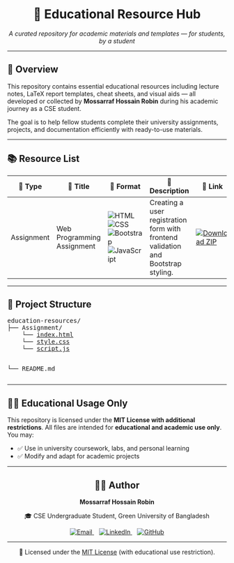 <div align="center">
  <h1>📘 Educational Resource Hub</h1>
  <p><em>A curated repository for academic materials and templates — for students, by a student</em></p>
</div>

<hr />

<div>
  <h2>📌 Overview</h2>
  <p>
    This repository contains essential educational resources including lecture notes, LaTeX report templates, cheat sheets, and visual aids — all developed or collected by <strong>Mossarraf Hossain Robin</strong> during his academic journey as a CSE student.
  </p>
  <p>
    The goal is to help fellow students complete their university assignments, projects, and documentation efficiently with ready-to-use materials.
  </p>
</div>

<hr />

<div>
  <h2>📚 Resource List</h2>

 <div>
<table>
  <thead>
    <tr>
      <th>📁 Type</th>
      <th>📌 Title</th>
      <th>📄 Format</th>
      <th>📝 Description</th>
      <th>🔗 Link</th>
    </tr>
  </thead>
  <tbody>
    <tr>
      <td> Assignment</td>
      <td>Web Programming Assignment</td>
      <td>
        <img src="https://img.shields.io/badge/HTML-e34c26?style=flat-square&logo=html5&logoColor=white" alt="HTML" />
        <img src="https://img.shields.io/badge/CSS-264de4?style=flat-square&logo=css3&logoColor=white" alt="CSS" />
        <img src="https://img.shields.io/badge/Bootstrap-7952b3?style=flat-square&logo=bootstrap&logoColor=white" alt="Bootstrap" />
        <img src="https://img.shields.io/badge/JavaScript-f7df1e?style=flat-square&logo=javascript&logoColor=black" alt="JavaScript" />
      </td>
      <td>Creating a user registration form with frontend validation and Bootstrap styling.</td>
      <td>
        <a href="./Assignment/" target="_blank" rel="noopener noreferrer">
          <img src="https://img.shields.io/badge/Download-ZIP-0a66c2?style=flat-square&logo=archive&logoColor=white" alt="Download ZIP" />
        </a>
      </td>
    </tr>
  </tbody>
</table>


</div>

<hr />



<div>
  <h2>📁 Project Structure</h2>
  <pre>
education-resources/
├── Assignment/
    └── <a href="./Assignment/index.html">index.html</a>
    └── <a href="./Assignment/style.css">style.css</a>
    └── <a href="./Assignment/script.js">script.js</a>

└── README.md
  </pre>
</div>

<hr />
<div>
  <h2>🧑‍🏫 Educational Usage Only</h2>
  <p>
    This repository is licensed under the <strong>MIT License with additional restrictions</strong>.
    All files are intended for <strong>educational and academic use only</strong>. You may:
  </p>
  <ul>
    <li>✅ Use in university coursework, labs, and personal learning</li>
    <li>✅ Modify and adapt for academic projects</li>
  </ul>
</div>

<hr />
<div align="center">
  <h2>👨‍💻 Author</h2>
  <p><strong>Mossarraf Hossain Robin</strong></p>
  <p>🎓 CSE Undergraduate Student, Green University of Bangladesh</p>
  <p>
    <a href="mailto:mossarrafhossainrobin@gmail.com" target="_blank" rel="noopener">
      <img src="https://img.shields.io/badge/Email-D14836?style=flat-square&logo=gmail&logoColor=white" alt="Email" />
    </a>
    &nbsp;&nbsp;
    <a href="https://linkedin.com/in/mossarrafhossainrobin" target="_blank" rel="noopener">
      <img src="https://img.shields.io/badge/LinkedIn-0A66C2?style=flat-square&logo=linkedin&logoColor=white" alt="LinkedIn" />
    </a>
    &nbsp;&nbsp;
    <a href="https://github.com/MossarrafHossainRobin" target="_blank" rel="noopener">
      <img src="https://img.shields.io/badge/GitHub-181717?style=flat-square&logo=github&logoColor=white" alt="GitHub" />
    </a>
  </p>
</div>

<hr />

<div align="center">
  <p>
    📄 Licensed under the <a href="./LICENSE" target="_blank">MIT License</a> (with educational use restriction).
  </p>
</div>
